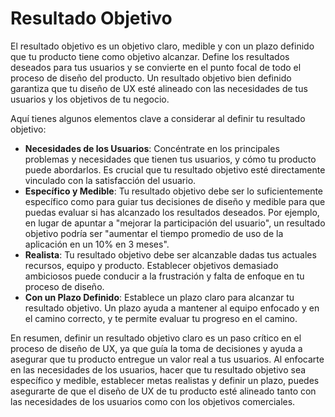 # Resultado Objetivo

El resultado objetivo es un objetivo claro, medible y con un plazo definido que tu producto tiene como objetivo alcanzar. Define los resultados deseados para tus usuarios y se convierte en el punto focal de todo el proceso de diseño del producto. Un resultado objetivo bien definido garantiza que tu diseño de UX esté alineado con las necesidades de tus usuarios y los objetivos de tu negocio.

Aquí tienes algunos elementos clave a considerar al definir tu resultado objetivo:

- **Necesidades de los Usuarios**: Concéntrate en los principales problemas y necesidades que tienen tus usuarios, y cómo tu producto puede abordarlos. Es crucial que tu resultado objetivo esté directamente vinculado con la satisfacción del usuario.
- **Específico y Medible**: Tu resultado objetivo debe ser lo suficientemente específico como para guiar tus decisiones de diseño y medible para que puedas evaluar si has alcanzado los resultados deseados. Por ejemplo, en lugar de apuntar a "mejorar la participación del usuario", un resultado objetivo podría ser "aumentar el tiempo promedio de uso de la aplicación en un 10% en 3 meses".
- **Realista**: Tu resultado objetivo debe ser alcanzable dadas tus actuales recursos, equipo y producto. Establecer objetivos demasiado ambiciosos puede conducir a la frustración y falta de enfoque en tu proceso de diseño.
- **Con un Plazo Definido**: Establece un plazo claro para alcanzar tu resultado objetivo. Un plazo ayuda a mantener al equipo enfocado y en el camino correcto, y te permite evaluar tu progreso en el camino.

En resumen, definir un resultado objetivo claro es un paso crítico en el proceso de diseño de UX, ya que guía la toma de decisiones y ayuda a asegurar que tu producto entregue un valor real a tus usuarios. Al enfocarte en las necesidades de los usuarios, hacer que tu resultado objetivo sea específico y medible, establecer metas realistas y definir un plazo, puedes asegurarte de que el diseño de UX de tu producto esté alineado tanto con las necesidades de los usuarios como con los objetivos comerciales.
